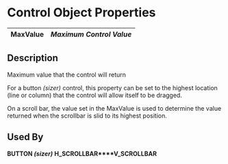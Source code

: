 # Control Object Properties

**MaxValue** |  **_Maximum Control Value_**  
---|---  
  
## Description

Maximum value that the control will return

For a button _(sizer)_ control, this property can be set to the highest location (line or column) that the control will allow itself to be dragged.

On a scroll bar, the value set in the MaxValue is used to determine the value returned when the scrollbar is slid to its highest position.

## Used By

**BUTTON _(sizer)_** **H_SCROLLBAR****V_SCROLLBAR**
